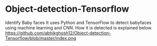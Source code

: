 # Object-detection-Tensorflow
Identify Baby faces 
It uses Python and TensorFlow to detect babyfaces using machine learning and CNN.
How it is detected is explained below.
https://github.com/abhikghosh12/Object-detection-Tensorflow/blob/master/index.png
